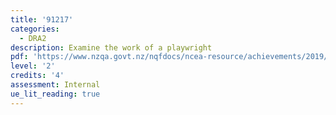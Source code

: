 ```yaml
---
title: '91217'
categories:
  - DRA2
description: Examine the work of a playwright
pdf: 'https://www.nzqa.govt.nz/nqfdocs/ncea-resource/achievements/2019/as91217.pdf'
level: '2'
credits: '4'
assessment: Internal
ue_lit_reading: true
---
```


